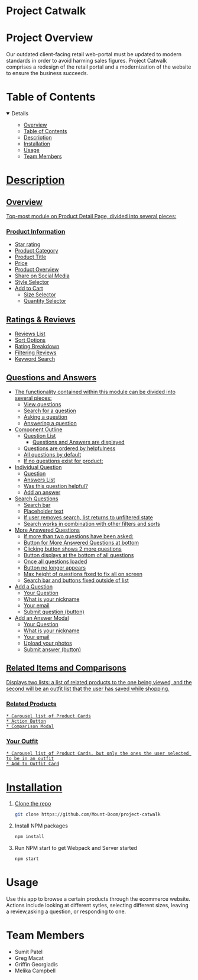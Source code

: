 # Project Catwalk

# Project Overview
Our outdated client-facing retail web-portal must be updated to modern standards in order to avoid harming sales figures. Project Catwalk comprises a redesign of the retail portal and a modernization of the website to ensure the business succeeds.


# Table of Contents
<details open="open">
    <ol>
      <ul>
        <li> <a href="#Overview">Overview </li>
        <li> <a href="#Table of Contents">Table of Contents</li>
        <li> <a href="#Description">Description </li>
        <li> <a href="#Installation">Installation </li>
        <li> <a href="#Usage">Usage </li>
        <li> <a href="#Team Members">Team Members </li>
      </ul>
    </ol>
</details>


# Description
## Overview
Top-most module on Product Detail Page, divided into several pieces:
### Product Information
  * Star rating
  * Product Category
  * Product Title
  * Price
  * Product Overview
  * Share on Social Media
  * Style Selector
  * Add to Cart
    * Size Selector
    * Quantity Selector

## Ratings & Reviews
  * Reviews List
  * Sort Options
  * Rating Breakdown
  * Filtering Reviews
  * Keyword Search

## Questions and Answers
* The functionality contained within this module can be divided into several pieces:
    * View questions
    * Search for a question
    * Asking a question
    * Answering a question
* Component Outline
  * Question List
    * Questions and Answers are displayed
  * Questions are ordered by helpfulness
  * All questions by default
  * If no questions exist for product:
* Individual Question
  * Question
  * Answers List
  * Was this question helpful?
  * Add an answer
* Search Questions
  * Search bar
  * Placeholder text
  * If user removes search, list returns to unfiltered state
  * Search works in combination with other filters and sorts
* More Answered Questions
  * If more than two questions have been asked:
  * Button for More Answered Questions at bottom
  * Clicking button shows 2 more questions
  * Button displays at the bottom of all questions
  * Once all questions loaded
  * Button no longer appears
  * Max height of questions fixed to fix all on screen
  * Search bar and buttons fixed outside of list
* Add a Question
  * Your Question
  * What is your nickname
  * Your email
  * Submit question (button)
* Add an Answer Modal
  * Your Question
  * What is your nickname
  * Your email
  * Upload your photos
  * Submit answer (button)

## Related Items and Comparisons
Displays two lists: a list of related products to the one being viewed, and the second will be an outfit list that the user has saved while shopping.
  ### Related Products
    * Carousel list of Product Cards
    * Action Button
    * Comparison Modal
  ### Your Outfit
    * Carousel list of Product Cards, but only the ones the user selected to be in an outfit
    * Add to Outfit Card


# Installation
1. Clone the repo
   ```sh
   git clone https://github.com/Mount-Doom/project-catwalk
   ```
2. Install NPM packages
   ```sh
   npm install
3. Run NPM start to get Webpack and Server started
   ```sh
   npm start


# Usage
Use this app to browse a certain products through the ecommerce website. Actions include looking at different sytles, selecting different sizes,
leaving a review,asking a question, or responding to one.


# Team Members
* Sumit Patel
* Greg Macat
* Griffin Georgiadis
* Melika Campbell


